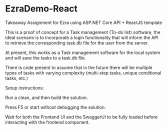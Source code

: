 # EzraDemo-React
Takeaway Assignment for Ezra using ASP.NET Core API + ReactJS template

This is a proof of concept for a Task management (To-do list) software,
the ideal scenario is to incorporate a login functionality that will inform the API to retrieve
the corresponding task.db file for the user from the server.  

At present, this works as a Task management software for the local system and will save the tasks to a task.db file.

There is code present to assume that in the future there will be multiple types of tasks with varying complexity
(multi-step tasks, unique conditional tasks, etc.)

Setup instructions:

Run a clean, and then build the solution.

Press F5 or start without debugging the solution.

Wait for both the Frontend UI and the SwaggerUI to be fully loaded before interacting with the frontend component.